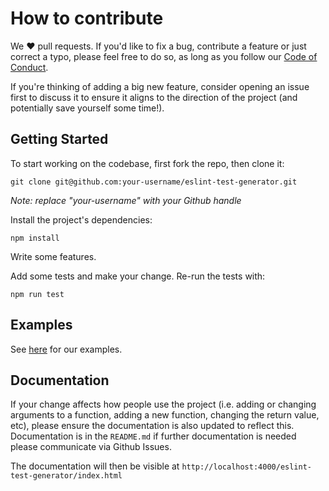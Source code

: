 # How to contribute
We ❤️ pull requests. If you'd like to fix a bug, contribute a feature or
just correct a typo, please feel free to do so, as long as you follow
our [Code of Conduct](https://github.com/Shopify/eslint-test-generator/blob/master/CODE_OF_CONDUCT.md).

If you're thinking of adding a big new feature, consider opening an
issue first to discuss it to ensure it aligns to the direction of the
project (and potentially save yourself some time!).

## Getting Started
To start working on the codebase, first fork the repo, then clone it:
```
git clone git@github.com:your-username/eslint-test-generator.git
```
*Note: replace "your-username" with your Github handle*

Install the project's dependencies:
```
npm install
```

Write some features.

Add some tests and make your change. Re-run the tests with:
```
npm run test
```

## Examples
See [here](https://github.com/Shopify/eslint-test-generator/blob/master/examples) for our examples.

## Documentation
If your change affects how people use the project (i.e. adding or
changing arguments to a function, adding a new function, changing the
return value, etc), please ensure the documentation is also updated to
reflect this. Documentation is in the `README.md` if further documentation is needed please communicate via Github Issues.

The documentation will then be visible at
`http://localhost:4000/eslint-test-generator/index.html`
